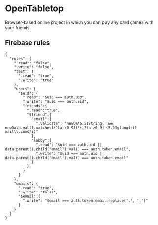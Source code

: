 # OpenTabletop
Browser-based online project in which you can play any card games with your friends

## Firebase rules

    {
      "rules": {
        ".read": "false",
        ".write": "false",
        "test": {
          ".read": "true",
          ".write": "true"
        },
        "users": {
          "$uid": {
            ".read": "$uid === auth.uid",
            ".write": "$uid === auth.uid",
            "friends":{
              ".read":"true",
              "$friend":{
                "email":{
                  ".validate": "newData.isString() && newData.val().matches(/^[a-z0-9](\\.?[a-z0-9]){5,}@g(oogle)?mail\\.com$/i)"
                },
                "lobby":{
                  ".read": "$uid === auth.uid || data.parent().child('email').val() === auth.token.email",
                  ".write": "$uid === auth.uid || data.parent().child('email').val() === auth.token.email"
                }
              }
            }
          }
        },
        "emails": {
          ".read": "true",
          ".write": "false",
          "$email":{
            ".write": "$email === auth.token.email.replace('.', ',')"
          }
        }
      }
    }
